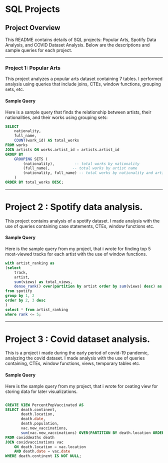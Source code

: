 # SQL Projects

## Project Overview

This README contains details of SQL projects: Popular Arts, Spotify Data Analysis, and COVID Dataset Analysis. Below are the descriptions and sample queries for each project.

---

### Project 1: Popular Arts

This project analyzes a popular arts dataset containing 7 tables. I performed analysis using queries that include joins, CTEs, window functions, grouping sets, etc.

#### Sample Query

Here is a sample query that finds the relationship between artists, their nationalities, and their works using grouping sets:

```sql
SELECT
    nationality, 
    full_name, 
    COUNT(work_id) AS total_works
FROM works
JOIN artists ON works.artist_id = artists.artist_id
GROUP BY
    GROUPING SETS (
        (nationality),         -- total works by nationality
        (full_name),          -- total works by artist name
        (nationality, full_name) -- total works by nationality and artist
    )
ORDER BY total_works DESC;

```
---

# Project 2 : Spotify data analysis.
This project contains analysis of a spotify dataset. I made analysis with the use of queries containing case statements, CTEs, window functions etc.

#### Sample Query

Here is the sample query from my project, that i wrote for finding top 5 most-viewed tracks for each artist with the use of window functions.

```sql
with artist_ranking as
(select 
	track, 
	artist, 
	sum(views) as total_views,  
    dense_rank() over(partition by artist order by sum(views) desc) as rank
from spotify
group by 1, 2
order by 2, 3 desc
)
select * from artist_ranking
where rank <= 5;

```
---

# Project 3 : Covid dataset analysis.
This is a project i made during the early period of covid-19 pandemic, analyzing the covid dataset. I made analysis with the use of queries containing, CTEs, window functions, views, temporary tables etc. 

#### Sample Query

Here is the sample query from my project, that i wrote for ceating view for storing data for later visualizations.

```sql

CREATE VIEW PercentPopVaccinated AS 
SELECT death.continent, 
       death.location, 
       death.date, 
       death.population, 
       vac.new_vaccinations, 
       sum(vac.new_vaccinations) OVER(PARTITION BY death.location ORDER BY death.location, death.date) AS RollingPeopleVaccinated
FROM coviddeaths death
JOIN covidvaccinations vac
    ON death.location = vac.location
    AND death.date = vac.date
WHERE death.continent IS NOT NULL; 

